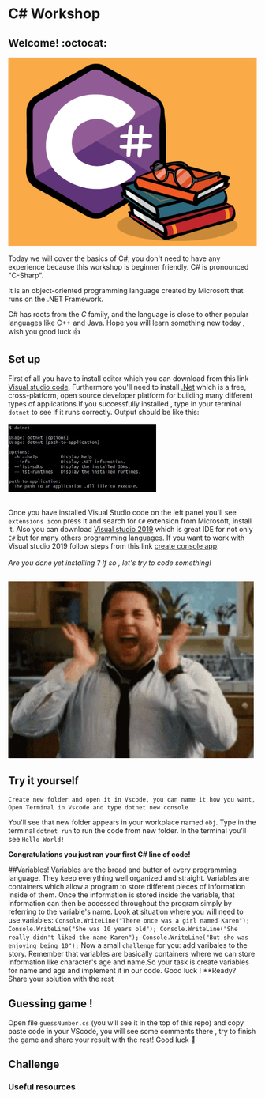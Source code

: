 # C# Workshop

## Welcome! :octocat:

![becode](./images/ccc.png)

Today we will cover the basics of C#, you don't need to have any experience because this workshop is beginner friendly.
C# is pronounced "C-Sharp".

It is an object-oriented programming language created by Microsoft that runs on the .NET Framework.

C# has roots from the _C_ family, and the language is close to other popular languages like C++ and Java.
Hope you will learn something new today , wish you good luck 👍

## Set up

First of all you have to install editor which you can download from this link <a href="https://visualstudio.microsoft.com/vs/community/"> Visual studio code</a>.
Furthermore you'll need to install <a href="https://dotnet.microsoft.com/download"> .Net</a> which is a free, cross-platform, open source developer platform for building many different types of applications.If you successfully installed , type in your terminal `dotnet` to see if it runs correctly.
Output should be like this:
<br></br>
<img src="images/output.jpg" width="300">
##
Once you have installed Visual Studio code on the left panel you'll see `extensions icon` press it and search for `C#` extension from Microsoft, install it.
Also you can download <a href="https://visualstudio.microsoft.com/downloads/"> Visual studio 2019</a> which is great IDE for not only `C#` but for many others programming languages.
If you want to work with Visual studio 2019 follow steps from this link <a href="https://docs.microsoft.com/en-us/visualstudio/get-started/csharp/tutorial-console?view=vs-2019">create console app</a>.
<br></br>
_Are you done yet installing ? If so , let's try to code something!_
##

![excited](images/gif.gif)

## Try it yourself

```
Create new folder and open it in Vscode, you can name it how you want,
Open Terminal in Vscode and type dotnet new console
```

You'll see that new folder appears in your workplace named `obj`.
Type in the terminal `dotnet run` to run the code from new folder.
In the terminal you'll see `Hello World!`

**Congratulations you just ran your first C# line of code!**


##Variables!
Variables are the bread and butter of every programming language. They keep everything well organized  and straight. Variables are containers which allow a program to store different pieces of information inside of them. Once the information is stored inside the variable, that information can then be accessed throughout the program simply by referring to the variable's name.
Look at situation where you will need to use variables:
`Console.WriteLine("There once was a girl named Karen");
Console.WriteLine("She was 10 years old");
Console.WriteLine("She really didn't liked the name Karen");
Console.WriteLine("But she was enjoying being 10");`
Now a small `challenge` for you: add varibales to the story. Remember that variables are basically containers where we can store information like character's age and name.So your task is create variables for name and age and implement it in our code. Good luck !
**Ready? Share your solution with the rest
## Guessing game !
Open file `guessNumber.cs` (you will see it in the top of this repo) and copy paste code in your VScode, you will see some comments there , try to finish the game and share your result with the rest! Good luck :muscle:

## Challenge

### Useful resources
